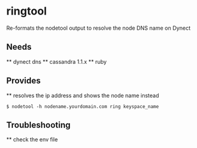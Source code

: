 ringtool
========

Re-formats the nodetool output to resolve the node DNS name on Dynect 

## Needs ##
** dynect dns
** cassandra 1.1.x
** ruby

## Provides ##
** resolves the ip address and shows the node name instead 

```
$ nodetool -h nodename.yourdomain.com ring keyspace_name
```

## Troubleshooting ##
** check the env file

